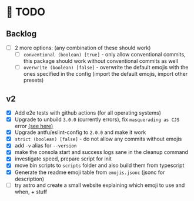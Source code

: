 # 🎯 TODO

## Backlog

- [ ] 2 more options: (any combination of these should work)
  - [ ] `conventional (boolean) [true]` - only allow conventional commits, this package should work without conventional commits as well
  - [ ] `overwrite (boolean) [false]` - overwrite the default emojis with the ones specified in the config (import the default emojis, import other presets)

## v2

- [x] Add e2e tests with github actions (for all operating systems)
- [x] Upgrade to unbuild `3.0.0` (currently errors), fix `masquerading as CJS` error [(see here)](https://arethetypeswrong.github.io/?p=eemoji)
- [x] Upgrade antfu/eslint-config to `2.0.0` and make it work
- [x] `strict (boolean) [false]` - do not allow any commits without emojis
- [x] add `-v` alias for `--version`
- [x] make the consola start and success logs sane in the cleanup command
- [x] investigate speed, prepare script for init
- [x] move bin scripts to `scripts` folder and also build them from typescript
- [x] Generate the readme emoji table from `emojis.jsonc` (jsonc for description)
- [ ] try astro and create a small website explaining which emoji to use and when, + stuff
